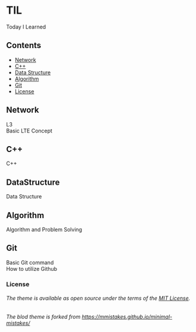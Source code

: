 # TIL
Today I Learned

## Contents
- [Network](#Network)
- [C++](#C++)
- [Data Structure](#DataStructure)
- [Algorithm](#Algorithm)
- [Git](#Git)
- [License](#License)

## Network
L3  
Basic LTE Concept  

## C++
C++   

## DataStructure
Data Structure     

## Algorithm
Algorithm and Problem Solving  

## Git
Basic Git command  
How to utilize Github  




### License
###### The theme is available as open source under the terms of the [MIT License](http://opensource.org/licenses/MIT).  
###### The blod theme is forked from https://mmistakes.github.io/minimal-mistakes/
